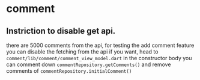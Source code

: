 # comment
## Instriction to disable get api.
there are 5000 comments from the api,
for testing the add comment feature you can disable the fetching from the api if you want,
head to `comment/lib/comment/comment_view_model.dart`
in the constructor body you can comment down `commentRepository.getComments()` and remove comments of `commentRepository.initialComment()`



